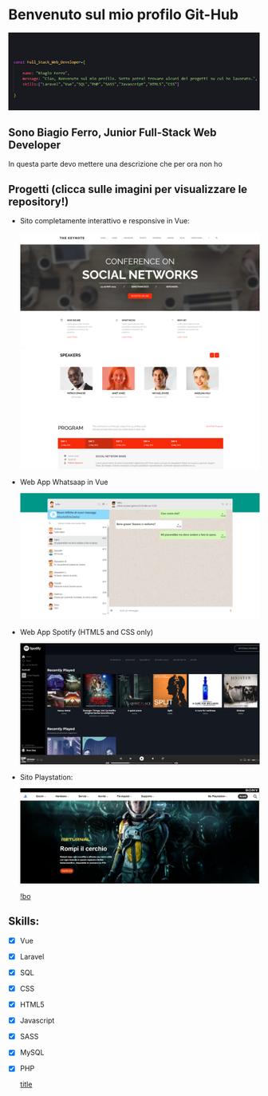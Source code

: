 # Benvenuto sul mio profilo Git-Hub


![header](images/idk.png)

## Sono Biagio Ferro, Junior Full-Stack Web Developer
In questa parte devo mettere una descrizione che per ora non ho

## Progetti (clicca sulle imagini per visualizzare le repository!)
- Sito completamente interattivo e responsive in Vue: 

	 [![midterm](images/site-1.png)](https://github.com/bia9400/proj-html-vuejs)
	 <br>
	 [![midterm](images/site-2.png)](https://github.com/bia9400/proj-html-vuejs)



- Web App Whatsaap in Vue

	 [![whatsaap](images/whatsaap.png)](https://github.com/bia9400/vue-boolzapp)

- Web App Spotify (HTML5 and CSS only) 

	 [![Spotify](images/spotify.png)](https://github.com/bia9400/html-css-spotifyweb)

- Sito Playstation:

	 [![Playstation](images/playstation.png)](https://github.com/bia9400/htmlcss-playstation)

	[!bo](images/laravel.mp4)

## Skills:

- [x] Vue
- [x] Laravel
- [x] SQL
- [x] CSS
- [x] HTML5
- [x] Javascript
- [x] SASS
- [x] MySQL
- [x] PHP

	[title](https://www.example.com)
